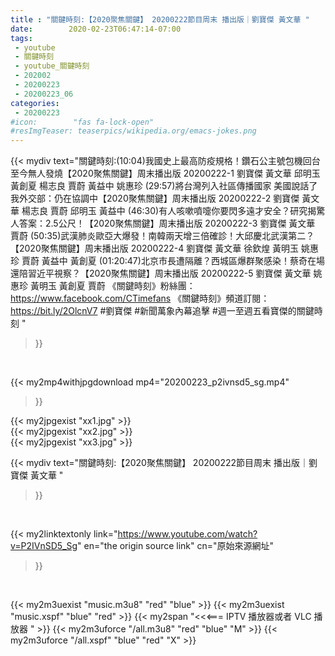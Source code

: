 ```yaml
---
title : "關鍵時刻:【2020聚焦關鍵】 20200222節目周末 播出版｜劉寶傑 黃文華 "
date:        2020-02-23T06:47:14-07:00
tags:
 - youtube
 - 關鍵時刻
 - youtube_關鍵時刻
 - 202002
 - 20200223
 - 20200223_06
categories:
 - 20200223
#icon:        "fas fa-lock-open"
#resImgTeaser: teaserpics/wikipedia.org/emacs-jokes.png
---
```


{{< mydiv text="關鍵時刻:(10:04)我國史上最高防疫規格！鑽石公主號包機回台至今無人發燒【2020聚焦關鍵】周末播出版 20200222-1 劉寶傑 黃文華 邱明玉 黃創夏 楊志良 賈蔚 黃益中 姚惠珍  (29:57)將台灣列入社區傳播國家 美國說話了 我外交部：仍在協調中【2020聚焦關鍵】周末播出版 20200222-2 劉寶傑 黃文華 楊志良 賈蔚 邱明玉 黃益中  (46:30)有人咳嗽噴嚏你要閃多遠才安全？研究揭驚人答案：2.5公尺！【2020聚焦關鍵】周末播出版 20200222-3 劉寶傑 黃文華 賈蔚  (50:35)武漢肺炎歐亞大爆發！南韓兩天增三倍確診！大邱慶北武漢第二？【2020聚焦關鍵】周末播出版 20200222-4 劉寶傑 黃文華 徐欽煌 黃明玉 姚惠珍 賈蔚 黃益中 黃創夏  (01:20:47)北京市長遭隔離？西城區爆群聚感染！蔡奇在場 還陪習近平視察？【2020聚焦關鍵】周末播出版 20200222-5 劉寶傑 黃文華 姚惠珍 黃明玉 黃創夏 賈蔚  《關鍵時刻》粉絲團：https://www.facebook.com/CTimefans 《關鍵時刻》頻道訂閱：https://bit.ly/2OlcnV7  #劉寶傑 #新聞萬象內幕追擊 #週一至週五看寶傑的關鍵時刻 "
>}}
<br>


{{< my2mp4withjpgdownload mp4="20200223_p2ivnsd5_sg.mp4"
>}}

{{< my2jpgexist "xx1.jpg" >}}<br>
{{< my2jpgexist "xx2.jpg" >}}<br>
{{< my2jpgexist "xx3.jpg" >}}<br>



{{< mydiv text="關鍵時刻:【2020聚焦關鍵】 20200222節目周末 播出版｜劉寶傑 黃文華 "
>}}
<br>

{{< my2linktextonly link="https://www.youtube.com/watch?v=P2IVnSD5_Sg"
en="the origin source link" cn="原始來源網址"
>}}


<br>

{{< my2m3uexist "music.m3u8" "red"  "blue" >}} {{< my2m3uexist "music.xspf" "blue" "red"  >}} {{< my2span "<<<=== IPTV 播放器或者 VLC 播放器 " >}} {{< my2m3uforce "/all.m3u8" "red"  "blue" "M" >}} {{< my2m3uforce "/all.xspf" "blue" "red"  "X" >}} 
